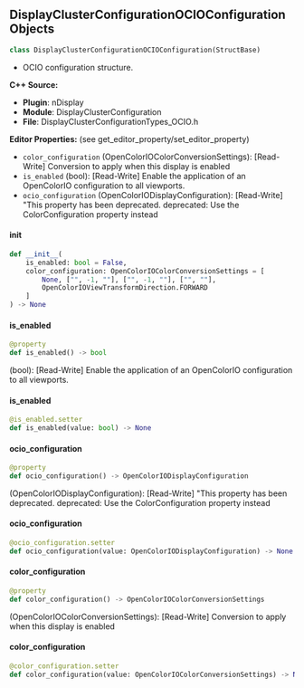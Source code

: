 ## DisplayClusterConfigurationOCIOConfiguration Objects

```python
class DisplayClusterConfigurationOCIOConfiguration(StructBase)
```

* OCIO configuration structure.

**C++ Source:**

- **Plugin**: nDisplay
- **Module**: DisplayClusterConfiguration
- **File**: DisplayClusterConfigurationTypes_OCIO.h

**Editor Properties:** (see get_editor_property/set_editor_property)

- ``color_configuration`` (OpenColorIOColorConversionSettings):  [Read-Write] Conversion to apply when this display is enabled
- ``is_enabled`` (bool):  [Read-Write] Enable the application of an OpenColorIO configuration to all viewports.
- ``ocio_configuration`` (OpenColorIODisplayConfiguration):  [Read-Write] "This property has been deprecated.
  deprecated: Use the ColorConfiguration property instead

<a id="unreal.DisplayClusterConfigurationOCIOConfiguration.__init__"></a>

#### __init__

```python
def __init__(
    is_enabled: bool = False,
    color_configuration: OpenColorIOColorConversionSettings = [
        None, ["", -1, ""], ["", -1, ""], ["", ""],
        OpenColorIOViewTransformDirection.FORWARD
    ]
) -> None
```

<a id="unreal.DisplayClusterConfigurationOCIOConfiguration.is_enabled"></a>

#### is_enabled

```python
@property
def is_enabled() -> bool
```

(bool):  [Read-Write] Enable the application of an OpenColorIO configuration to all viewports.

<a id="unreal.DisplayClusterConfigurationOCIOConfiguration.is_enabled"></a>

#### is_enabled

```python
@is_enabled.setter
def is_enabled(value: bool) -> None
```

<a id="unreal.DisplayClusterConfigurationOCIOConfiguration.ocio_configuration"></a>

#### ocio_configuration

```python
@property
def ocio_configuration() -> OpenColorIODisplayConfiguration
```

(OpenColorIODisplayConfiguration):  [Read-Write] "This property has been deprecated.
deprecated: Use the ColorConfiguration property instead

<a id="unreal.DisplayClusterConfigurationOCIOConfiguration.ocio_configuration"></a>

#### ocio_configuration

```python
@ocio_configuration.setter
def ocio_configuration(value: OpenColorIODisplayConfiguration) -> None
```

<a id="unreal.DisplayClusterConfigurationOCIOConfiguration.color_configuration"></a>

#### color_configuration

```python
@property
def color_configuration() -> OpenColorIOColorConversionSettings
```

(OpenColorIOColorConversionSettings):  [Read-Write] Conversion to apply when this display is enabled

<a id="unreal.DisplayClusterConfigurationOCIOConfiguration.color_configuration"></a>

#### color_configuration

```python
@color_configuration.setter
def color_configuration(value: OpenColorIOColorConversionSettings) -> None
```

<a id="unreal.DisplayClusterConfigurationICVFX_ViewportOCIO"></a>
